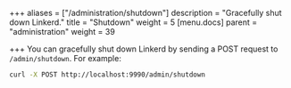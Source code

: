 +++
aliases = ["/administration/shutdown"]
description = "Gracefully shut down Linkerd."
title = "Shutdown"
weight = 5
[menu.docs]
parent = "administration"
weight = 39

+++
You can gracefully shut down Linkerd by sending a POST request to
`/admin/shutdown`. For example:

```bash
curl -X POST http://localhost:9990/admin/shutdown
```
